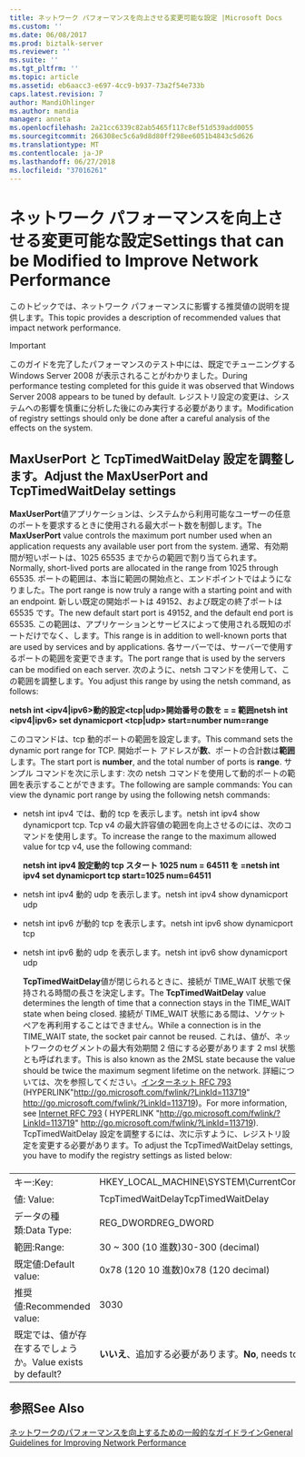 ```yaml
---
title: ネットワーク パフォーマンスを向上させる変更可能な設定 |Microsoft Docs
ms.custom: ''
ms.date: 06/08/2017
ms.prod: biztalk-server
ms.reviewer: ''
ms.suite: ''
ms.tgt_pltfrm: ''
ms.topic: article
ms.assetid: eb6aacc3-e697-4cc9-b937-73a2f54e733b
caps.latest.revision: 7
author: MandiOhlinger
ms.author: mandia
manager: anneta
ms.openlocfilehash: 2a21cc6339c82ab5465f117c8ef51d539add0055
ms.sourcegitcommit: 266308ec5c6a9d8d80ff298ee6051b4843c5d626
ms.translationtype: MT
ms.contentlocale: ja-JP
ms.lasthandoff: 06/27/2018
ms.locfileid: "37016261"
---
```

# <a name="settings-that-can-be-modified-to-improve-network-performance"></a><span data-ttu-id="eff37-102">ネットワーク パフォーマンスを向上させる変更可能な設定</span><span class="sxs-lookup"><span data-stu-id="eff37-102">Settings that can be Modified to Improve Network Performance</span></span>
<span data-ttu-id="eff37-103">このトピックでは、ネットワーク パフォーマンスに影響する推奨値の説明を提供します。</span><span class="sxs-lookup"><span data-stu-id="eff37-103">This topic provides a description of recommended values   that impact network performance.</span></span>  
  
> [!IMPORTANT]  
>  <span data-ttu-id="eff37-104">このガイドを完了したパフォーマンスのテスト中には、既定でチューニングする Windows Server 2008 が表示されることがわかりました。</span><span class="sxs-lookup"><span data-stu-id="eff37-104">During performance testing completed for this guide it was observed that Windows Server 2008 appears to be tuned by default.</span></span> <span data-ttu-id="eff37-105">レジストリ設定の変更は、システムへの影響を慎重に分析した後にのみ実行する必要があります。</span><span class="sxs-lookup"><span data-stu-id="eff37-105">Modification of  registry settings should only be done after a careful analysis of the effects on the system.</span></span>  
  
## <a name="adjust-the-maxuserport-and-tcptimedwaitdelay-settings"></a><span data-ttu-id="eff37-106">MaxUserPort と TcpTimedWaitDelay 設定を調整します。</span><span class="sxs-lookup"><span data-stu-id="eff37-106">Adjust the MaxUserPort and TcpTimedWaitDelay settings</span></span>  
 <span data-ttu-id="eff37-107">**MaxUserPort**値アプリケーションは、システムから利用可能なユーザーの任意のポートを要求するときに使用される最大ポート数を制御します。</span><span class="sxs-lookup"><span data-stu-id="eff37-107">The **MaxUserPort** value controls the maximum port number used when an application requests any available user port from the system.</span></span> <span data-ttu-id="eff37-108">通常、有効期間が短いポートは、1025 65535 までからの範囲で割り当てられます。</span><span class="sxs-lookup"><span data-stu-id="eff37-108">Normally, short-lived ports are allocated in the range from 1025 through 65535.</span></span> <span data-ttu-id="eff37-109">ポートの範囲は、本当に範囲の開始点と、エンドポイントではようになりました。</span><span class="sxs-lookup"><span data-stu-id="eff37-109">The port range is now truly a range with a starting point and with an endpoint.</span></span> <span data-ttu-id="eff37-110">新しい既定の開始ポートは 49152、および既定の終了ポートは 65535 です。</span><span class="sxs-lookup"><span data-stu-id="eff37-110">The new default start port is 49152, and the default end port is 65535.</span></span> <span data-ttu-id="eff37-111">この範囲は、アプリケーションとサービスによって使用される既知のポートだけでなく、します。</span><span class="sxs-lookup"><span data-stu-id="eff37-111">This range is in addition to well-known ports that are used by services and by applications.</span></span> <span data-ttu-id="eff37-112">各サーバーでは、サーバーで使用するポートの範囲を変更できます。</span><span class="sxs-lookup"><span data-stu-id="eff37-112">The port range that is used by the servers can be modified on each server.</span></span> <span data-ttu-id="eff37-113">次のように、netsh コマンドを使用して、この範囲を調整します。</span><span class="sxs-lookup"><span data-stu-id="eff37-113">You adjust this range by using the netsh command, as follows:</span></span>  
  
 <span data-ttu-id="eff37-114">**netsh int \<ipv4&#124;ipv6\>動的設定\<tcp&#124;udp\>開始番号の数を = = 範囲**</span><span class="sxs-lookup"><span data-stu-id="eff37-114">**netsh int \<ipv4&#124;ipv6\> set dynamicport \<tcp&#124;udp\> start=number num=range**</span></span>  
  
 <span data-ttu-id="eff37-115">このコマンドは、tcp 動的ポートの範囲を設定します。</span><span class="sxs-lookup"><span data-stu-id="eff37-115">This command sets the dynamic port range for TCP.</span></span> <span data-ttu-id="eff37-116">開始ポート アドレスが**数**、ポートの合計数は**範囲**します。</span><span class="sxs-lookup"><span data-stu-id="eff37-116">The start port is **number**, and the total number of ports is **range**.</span></span> <span data-ttu-id="eff37-117">サンプル コマンドを次に示します: 次の netsh コマンドを使用して動的ポートの範囲を表示することができます。</span><span class="sxs-lookup"><span data-stu-id="eff37-117">The following are sample commands: You can view the dynamic port range by using the following netsh commands:</span></span>  
  
- <span data-ttu-id="eff37-118">netsh int ipv4 では、動的 tcp を表示します。</span><span class="sxs-lookup"><span data-stu-id="eff37-118">netsh int ipv4 show dynamicport tcp.</span></span> <span data-ttu-id="eff37-119">Tcp v4 の最大許容値の範囲を向上させるのには、次のコマンドを使用します。</span><span class="sxs-lookup"><span data-stu-id="eff37-119">To increase the range to the maximum allowed value for tcp v4, use the following command:</span></span>  
  
   <span data-ttu-id="eff37-120">**netsh int ipv4 設定動的 tcp スタート 1025 num = 64511 を =**</span><span class="sxs-lookup"><span data-stu-id="eff37-120">**netsh int ipv4 set dynamicport tcp start=1025 num=64511**</span></span>  
  
- <span data-ttu-id="eff37-121">netsh int ipv4 動的 udp を表示します。</span><span class="sxs-lookup"><span data-stu-id="eff37-121">netsh int ipv4 show dynamicport udp</span></span>  
  
- <span data-ttu-id="eff37-122">netsh int ipv6 が動的 tcp を表示します。</span><span class="sxs-lookup"><span data-stu-id="eff37-122">netsh int ipv6 show dynamicport tcp</span></span>  
  
- <span data-ttu-id="eff37-123">netsh int ipv6 動的 udp を表示します。</span><span class="sxs-lookup"><span data-stu-id="eff37-123">netsh int ipv6 show dynamicport udp</span></span>  
  
  <span data-ttu-id="eff37-124">**TcpTimedWaitDelay**値が閉じられるときに、接続が TIME_WAIT 状態で保持される時間の長さを決定します。</span><span class="sxs-lookup"><span data-stu-id="eff37-124">The **TcpTimedWaitDelay** value determines the length of time that a connection stays in the TIME_WAIT state when being closed.</span></span> <span data-ttu-id="eff37-125">接続が TIME_WAIT 状態にある間は、ソケット ペアを再利用することはできません。</span><span class="sxs-lookup"><span data-stu-id="eff37-125">While a connection is in the TIME_WAIT state, the socket pair cannot be reused.</span></span> <span data-ttu-id="eff37-126">これは、値が、ネットワークのセグメントの最大有効期間 2 倍にする必要があります 2 msl 状態とも呼ばれます。</span><span class="sxs-lookup"><span data-stu-id="eff37-126">This is also known as the 2MSL state because the value should be twice the maximum segment lifetime on the network.</span></span> <span data-ttu-id="eff37-127">詳細については、次を参照してください。[インターネット RFC 793](http://go.microsoft.com/fwlink/?LinkId=113719) (HYPERLINK"<http://go.microsoft.com/fwlink/?LinkId=113719>" <http://go.microsoft.com/fwlink/?LinkId=113719>)。</span><span class="sxs-lookup"><span data-stu-id="eff37-127">For more information, see [Internet RFC 793](http://go.microsoft.com/fwlink/?LinkId=113719) ( HYPERLINK "<http://go.microsoft.com/fwlink/?LinkId=113719>" <http://go.microsoft.com/fwlink/?LinkId=113719>).</span></span> <span data-ttu-id="eff37-128">TcpTimedWaitDelay 設定を調整するには、次に示すように、レジストリ設定を変更する必要があります。</span><span class="sxs-lookup"><span data-stu-id="eff37-128">To adjust the TcpTimedWaitDelay settings, you have to modify the registry settings as listed below:</span></span>  
  
###  
  
|||  
|-|-|  
|<span data-ttu-id="eff37-129">キー:</span><span class="sxs-lookup"><span data-stu-id="eff37-129">Key:</span></span>|<span data-ttu-id="eff37-130">HKEY_LOCAL_MACHINE\SYSTEM\CurrentControlSet\Services\Tcpip\Parameters</span><span class="sxs-lookup"><span data-stu-id="eff37-130">HKEY_LOCAL_MACHINE\SYSTEM\CurrentControlSet\Services\Tcpip\Parameters</span></span>|  
|<span data-ttu-id="eff37-131">値: </span><span class="sxs-lookup"><span data-stu-id="eff37-131">Value:</span></span>|<span data-ttu-id="eff37-132">TcpTimedWaitDelay</span><span class="sxs-lookup"><span data-stu-id="eff37-132">TcpTimedWaitDelay</span></span>|  
|<span data-ttu-id="eff37-133">データの種類:</span><span class="sxs-lookup"><span data-stu-id="eff37-133">Data Type:</span></span>|<span data-ttu-id="eff37-134">REG_DWORD</span><span class="sxs-lookup"><span data-stu-id="eff37-134">REG_DWORD</span></span>|  
|<span data-ttu-id="eff37-135">範囲:</span><span class="sxs-lookup"><span data-stu-id="eff37-135">Range:</span></span>|<span data-ttu-id="eff37-136">30 ~ 300 (10 進数)</span><span class="sxs-lookup"><span data-stu-id="eff37-136">30-300 (decimal)</span></span>|  
|<span data-ttu-id="eff37-137">既定値:</span><span class="sxs-lookup"><span data-stu-id="eff37-137">Default value:</span></span>|<span data-ttu-id="eff37-138">0x78 (120 10 進数)</span><span class="sxs-lookup"><span data-stu-id="eff37-138">0x78 (120 decimal)</span></span>|  
|<span data-ttu-id="eff37-139">推奨値:</span><span class="sxs-lookup"><span data-stu-id="eff37-139">Recommended value:</span></span>|<span data-ttu-id="eff37-140">30</span><span class="sxs-lookup"><span data-stu-id="eff37-140">30</span></span>|  
|<span data-ttu-id="eff37-141">既定では、値が存在するでしょうか。</span><span class="sxs-lookup"><span data-stu-id="eff37-141">Value exists by default?</span></span>|<span data-ttu-id="eff37-142">**いいえ**、追加する必要があります。</span><span class="sxs-lookup"><span data-stu-id="eff37-142">**No**, needs to be added.</span></span>|  
  
## <a name="see-also"></a><span data-ttu-id="eff37-143">参照</span><span class="sxs-lookup"><span data-stu-id="eff37-143">See Also</span></span>  
 [<span data-ttu-id="eff37-144">ネットワークのパフォーマンスを向上するための一般的なガイドライン</span><span class="sxs-lookup"><span data-stu-id="eff37-144">General Guidelines for Improving Network Performance</span></span>](../technical-guides/general-guidelines-for-improving-network-performance.md)